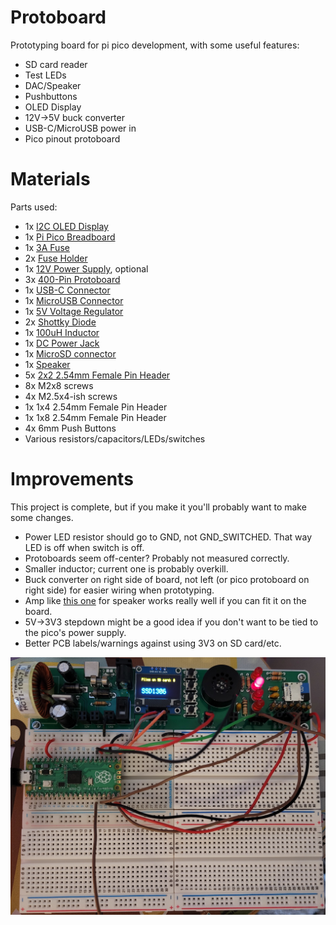 # Protoboard
Prototyping board for pi pico development, with some useful features:
- SD card reader
- Test LEDs
- DAC/Speaker
- Pushbuttons
- OLED Display
- 12V->5V buck converter
- USB-C/MicroUSB power in
- Pico pinout protoboard

# Materials
Parts used:
- 1x [I2C OLED Display](https://smile.amazon.com/dp/B09C5K91H7)
- 1x [Pi Pico Breadboard](https://www.adafruit.com/product/5422)
- 1x [3A Fuse](https://smile.amazon.com/dp/B07L8K28N7)
- 2x [Fuse Holder](https://smile.amazon.com/dp/B07SKG4M78)
- 1x [12V Power Supply](https://smile.amazon.com/dp/B01GEA8PQA), optional
- 3x [400-Pin Protoboard](https://smile.amazon.com/dp/B07LFD4LT6)
- 1x [USB-C Connector](https://www.mouser.com/ProductDetail/640-USB4085-GF-A)
- 1x [MicroUSB Connector](https://www.mouser.com/ProductDetail/640-USB3076-30-A)
- 1x [5V Voltage Regulator](https://www.mouser.com/ProductDetail/863-LM2576TV-5G)
- 2x [Shottky Diode](https://www.mouser.com/ProductDetail/583-1N5822-T)
- 1x [100uH Inductor](https://www.mouser.com/ProductDetail/530-HCTI-100-7.0)
- 1x [DC Power Jack](https://www.mouser.com/ProductDetail/490-PJ-102AH)
- 1x [MicroSD connector](https://www.digikey.com/en/products/detail/molex/1040310811/2370379)
- 1x [Speaker](https://www.digikey.com/en/products/detail/db-unlimited/SM231508-1/9990601)
- 5x [2x2 2.54mm Female Pin Header](https://www.digikey.com/en/products/detail/sullins-connector-solutions/PPTC022LFBN-RC/810209)
- 8x M2x8 screws
- 4x M2.5x4-ish screws
- 1x 1x4 2.54mm Female Pin Header
- 1x 1x8 2.54mm Female Pin Header
- 4x 6mm Push Buttons
- Various resistors/capacitors/LEDs/switches

# Improvements
This project is complete, but if you make it you'll probably want to make some changes.
- Power LED resistor should go to GND, not GND_SWITCHED. That way LED is off when switch is off.
- Protoboards seem off-center? Probably not measured correctly.
- Smaller inductor; current one is probably overkill.
- Buck converter on right side of board, not left (or pico protoboard on right side) for easier wiring when prototyping.
- Amp like [this one](https://www.adafruit.com/product/2130) for speaker works really well if you can fit it on the board.
- 5V->3V3 stepdown might be a good idea if you don't want to be tied to the pico's power supply.
- Better PCB labels/warnings against using 3V3 on SD card/etc.

![Picture of protoboard](./photo.jpg)
